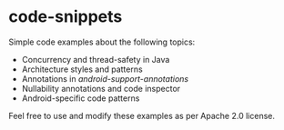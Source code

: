 # code-snippets

Simple code examples about the following topics:

- Concurrency and thread-safety in Java
- Architecture styles and patterns
- Annotations in _android-support-annotations_
- Nullability annotations and code inspector
- Android-specific code patterns


Feel free to use and modify these examples as per Apache 2.0 license.